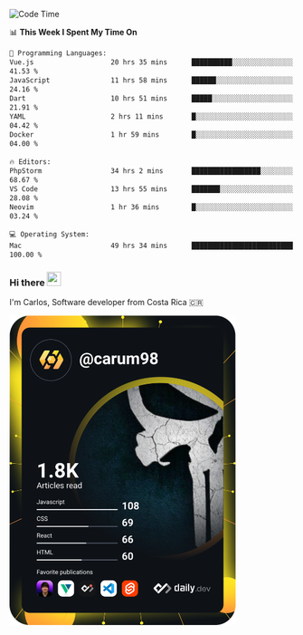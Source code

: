 
<!--START_SECTION:waka-->
![Code Time](http://img.shields.io/badge/Code%20Time-10%2C571%20hrs%2028%20mins-blue)

📊 **This Week I Spent My Time On** 

```text
💬 Programming Languages: 
Vue.js                   20 hrs 35 mins      ██████████░░░░░░░░░░░░░░░   41.53 % 
JavaScript               11 hrs 58 mins      ██████░░░░░░░░░░░░░░░░░░░   24.16 % 
Dart                     10 hrs 51 mins      █████░░░░░░░░░░░░░░░░░░░░   21.91 % 
YAML                     2 hrs 11 mins       █░░░░░░░░░░░░░░░░░░░░░░░░   04.42 % 
Docker                   1 hr 59 mins        █░░░░░░░░░░░░░░░░░░░░░░░░   04.00 % 

🔥 Editors: 
PhpStorm                 34 hrs 2 mins       █████████████████░░░░░░░░   68.67 % 
VS Code                  13 hrs 55 mins      ███████░░░░░░░░░░░░░░░░░░   28.08 % 
Neovim                   1 hr 36 mins        █░░░░░░░░░░░░░░░░░░░░░░░░   03.24 % 

💻 Operating System: 
Mac                      49 hrs 34 mins      █████████████████████████   100.00 % 
```


<!--END_SECTION:waka-->

### Hi there <img src="https://media.giphy.com/media/hvRJCLFzcasrR4ia7z/giphy.gif" width="25px" height="25px">

I'm Carlos, Software developer from Costa Rica 🇨🇷

<a href="https://app.daily.dev/carum98"><img src="https://github.com/carum98/carum98/blob/main/devcard.svg" width="400" alt="Carlos Umaña Acevedo's Dev Card"/></a>
